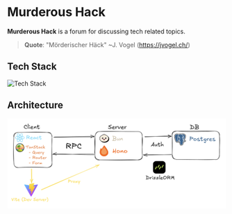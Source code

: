 # Murderous Hack

**Murderous Hack** is a forum for discussing tech related topics.

> **Quote**: "Mörderischer Häck" ~J. Vogel (https://jvogel.ch/)

## Tech Stack

![Tech Stack](https://go-skill-icons.vercel.app/api/icons?i=ts,react,hono,drizzle,postgres,bun,vite)

## Architecture

![Architecture](./images/murderous-hack-architecture.png)
